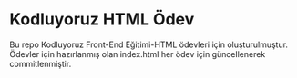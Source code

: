 # Kodluyoruz HTML Ödev
Bu repo Kodluyoruz Front-End Eğitimi-HTML ödevleri için oluşturulmuştur.
Ödevler için hazırlanmış olan index.html her ödev için güncellenerek commitlenmiştir.